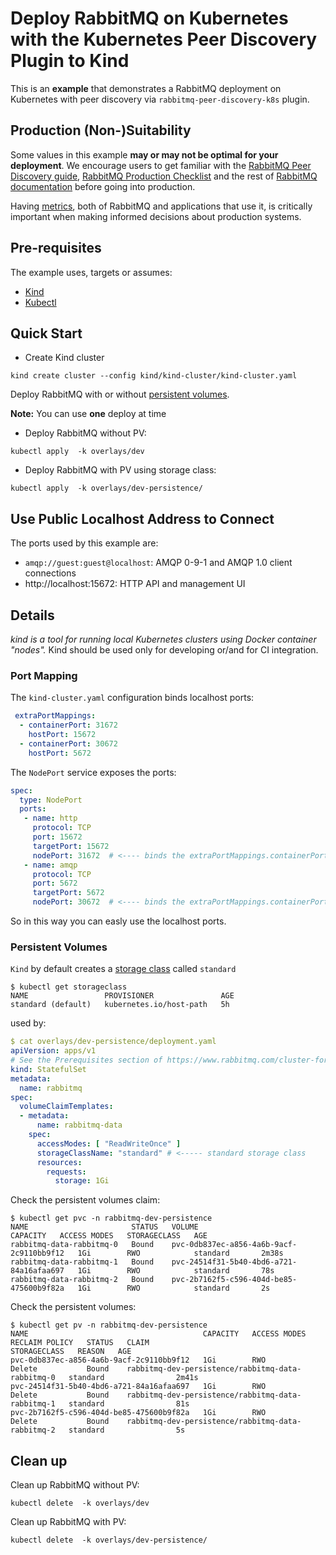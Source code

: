 # Deploy RabbitMQ on Kubernetes with the Kubernetes Peer Discovery Plugin to Kind

This is an **example** that demonstrates a RabbitMQ deployment on Kubernetes with peer discovery
via `rabbitmq-peer-discovery-k8s` plugin.

## Production (Non-)Suitability

Some values in this example **may or may not be optimal for your deployment**. We encourage users
to get familiar with the [RabbitMQ Peer Discovery guide](https://www.rabbitmq.com/cluster-formation.html), [RabbitMQ Production Checklist](https://www.rabbitmq.com/production-checklist.html)
and the rest of [RabbitMQ documentation](https://www.rabbitmq.com/documentation.html) before going into production.

Having [metrics](https://www.rabbitmq.com/monitoring.html), both of RabbitMQ and applications that use it,
is critically important when making informed decisions about production systems.


## Pre-requisites

The example uses, targets or assumes:

 * [Kind](https://github.com/kubernetes-sigs/kind) 
 * [Kubectl](https://kubernetes.io/docs/tasks/tools/install-kubectl/) 
 
## Quick Start

 * Create Kind cluster 
```
kind create cluster --config kind/kind-cluster/kind-cluster.yaml
```

Deploy RabbitMQ with or without [persistent volumes](https://kubernetes.io/docs/concepts/storage/persistent-volumes/).

**Note:** You can use **one** deploy at time

* Deploy RabbitMQ without PV:
```
kubectl apply  -k overlays/dev
```

* Deploy RabbitMQ with PV using storage class:
```
kubectl apply  -k overlays/dev-persistence/
```

## Use Public Localhost Address to Connect

The ports used by this example are:

* `amqp://guest:guest@localhost`: AMQP 0-9-1 and AMQP 1.0 client connections
* http://localhost:15672: HTTP API and management UI


## Details

_kind is a tool for running local Kubernetes clusters using Docker container "nodes"._
Kind should be used only for developing or/and for CI integration.

### Port Mapping
The `kind-cluster.yaml` configuration binds localhost ports:

```yaml
 extraPortMappings:
  - containerPort: 31672
    hostPort: 15672
  - containerPort: 30672
    hostPort: 5672
```

The `NodePort` service exposes the ports: 
```yaml
spec:
  type: NodePort
  ports:
   - name: http
     protocol: TCP
     port: 15672
     targetPort: 15672
     nodePort: 31672  # <---- binds the extraPortMappings.containerPort 31672
   - name: amqp
     protocol: TCP
     port: 5672
     targetPort: 5672
     nodePort: 30672  # <---- binds the extraPortMappings.containerPort 30672
```

So in this way you can easly use the localhost ports.

### Persistent Volumes

`Kind` by default creates a [storage class](https://kubernetes.io/docs/concepts/storage/storage-classes/) called `standard`
```
$ kubectl get storageclass
NAME                 PROVISIONER               AGE
standard (default)   kubernetes.io/host-path   5h
```

used by:
```yaml
$ cat overlays/dev-persistence/deployment.yaml
apiVersion: apps/v1
# See the Prerequisites section of https://www.rabbitmq.com/cluster-formation.html#peer-discovery-k8s.
kind: StatefulSet
metadata:
  name: rabbitmq
spec:
  volumeClaimTemplates:
  - metadata:
      name: rabbitmq-data
    spec:
      accessModes: [ "ReadWriteOnce" ]
      storageClassName: "standard" # <----- standard storage class
      resources:
        requests:
          storage: 1Gi
```

Check the persistent volumes claim:
```
$ kubectl get pvc -n rabbitmq-dev-persistence
NAME                       STATUS   VOLUME                                     CAPACITY   ACCESS MODES   STORAGECLASS   AGE
rabbitmq-data-rabbitmq-0   Bound    pvc-0db837ec-a856-4a6b-9acf-2c9110bb9f12   1Gi        RWO            standard       2m38s
rabbitmq-data-rabbitmq-1   Bound    pvc-24514f31-5b40-4bd6-a721-84a16afaa697   1Gi        RWO            standard       78s
rabbitmq-data-rabbitmq-2   Bound    pvc-2b7162f5-c596-404d-be85-475600b9f82a   1Gi        RWO            standard       2s
```

Check the persistent volumes:
```
$ kubectl get pv -n rabbitmq-dev-persistence
NAME                                       CAPACITY   ACCESS MODES   RECLAIM POLICY   STATUS   CLAIM                                               STORAGECLASS   REASON   AGE
pvc-0db837ec-a856-4a6b-9acf-2c9110bb9f12   1Gi        RWO            Delete           Bound    rabbitmq-dev-persistence/rabbitmq-data-rabbitmq-0   standard                2m41s
pvc-24514f31-5b40-4bd6-a721-84a16afaa697   1Gi        RWO            Delete           Bound    rabbitmq-dev-persistence/rabbitmq-data-rabbitmq-1   standard                81s
pvc-2b7162f5-c596-404d-be85-475600b9f82a   1Gi        RWO            Delete           Bound    rabbitmq-dev-persistence/rabbitmq-data-rabbitmq-2   standard                5s
```

## Clean up

Clean up RabbitMQ without PV:
```
kubectl delete  -k overlays/dev
```

Clean up RabbitMQ with PV:
```
kubectl delete  -k overlays/dev-persistence/
```

